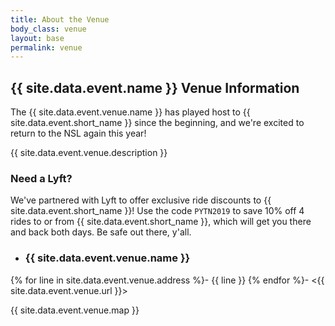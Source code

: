 ```yaml
---
title: About the Venue
body_class: venue
layout: base
permalink: venue
---
```


## {{ site.data.event.name }} Venue Information

The {{ site.data.event.venue.name }} has played host to {{ site.data.event.short_name }} since
the beginning, and we're excited to return to the NSL again this year!

{{ site.data.event.venue.description }}

### Need a Lyft?

We've partnered with Lyft to offer exclusive ride discounts to {{ site.data.event.short_name }}!
Use the code `PYTN2019` to save 10% off 4 rides to or from {{ site.data.event.short_name }}, which will get you there and back both days.
Be safe out there, y'all.

<div class="flex-container venue-info" markdown="1">

- ### {{ site.data.event.venue.name }}
{% for line in site.data.event.venue.address %}- {{ line }}
{% endfor %}- <{{ site.data.event.venue.url }}>

{{ site.data.event.venue.map }}

</div>
